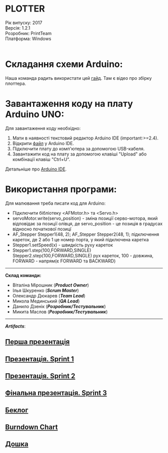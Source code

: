# PLOTTER

Рік випуску: 2017<br/>
Версія: 1.2.1<br/>
Розробник: PrintTeam<br/>
Платформа: Windows<br/>
<br/>

# Складання схеми Arduino:
Наша команда радить використати цей [гайд](https://create.arduino.cc/projecthub/Mrinnovative/arduino-based-mini-cnc-2d-plotter-234462). Там є відео про збірку плоттера.
 
# Завантаження коду на плату Arduino UNO:
Для завантаження коду необхідно:
1. Мати в наявності текстовий редактор Arduino IDE (important:>=2.4).
2. Відкрити [файл](https://github.com/dyuk99/gdk/blob/master/cd_carriage/cd_carriage.ino) у Arduino IDE.
3. Підключити плату до комп'ютера за допомогою USB-кабеля.
4. Завантажити код на плату за допомогою клавіші "Upload" або комбінації клавіш "Ctrl+U".
 
Детальніше про [Arduino IDE](https://www.arduino.cc/en/main/software).
 
# Використання програми:
Для малювання треба писати код для Arduino:
* Підключити бібліотеку <AFMotor.h> та <Servo.h>
* servoMotor.write(servo_position) - зміна позиції серво-мотора, який відповідає за позиції олівця, де servo_position - це позиція в градусах відносно початкової позицї
* AF_Stepper Stepper1(48, 2);
AF_Stepper Stepper2(48, 1);
підключення кареток, де 2 або 1 це номер порта, у який підключена каретка
* Stepper1.setSpeed(х) - швидкість руху кареток
* Stepper1.step(100,FORWARD,SINGLE)
Stepper2.step(100,FORWARD,SINGLE)
рух кареток, 100 - довжина, FORWARD - напрям(є FORWARD та BACKWARD)

---

**Склад команди:**

- Віталіна Мірошник (**_Product Owner_**) 
- Ілья Шкуренко (**_Scrum Master_**) 
- Олександр Дюкарев (**_Team Lead_**) 
- Микола Мединський (**_QA Lead_**) 
- Данило Дзенік (**_Розробник/Тестувальник_**) 
- Микита Маслов (**_Розробник/Тестувальник_**) 

---

**_Artifacts_**: 

[Перша презентація](https://docs.google.com/presentation/d/1OY_tqmEDnNz6hrbzQ7ytALHOpbBxI2-pYZAZCOH-Im4/)
---
[Презентація. Sprint 1](https://docs.google.com/presentation/d/1T1wAQpsOCEFu72t43GAawP0izPLj81JajwGZa7nsV1g/edit?usp=sharing)
---
[Презентація. Sprint 2](https://docs.google.com/presentation/d/1UKvrilGTcnLewPC7UgFHKMzLJuBw65j8lEtUlAgVeBo/edit?usp=sharing)
---
[Фінальна презентація. Sprint 3](https://docs.google.com/presentation/d/17GkNjmEWU-II5cSZznFsurBOtL1SfL4aFqHGCp7xAJU/edit?usp=sharing)
---
[Беклог](https://docs.google.com/spreadsheets/d/1JVIrdSNkkqdG2RSLHyG2HKRIE9UhnrqPDRy3gCZOlGo/)
---
[Burndown Chart](https://docs.google.com/spreadsheets/d/19KKF0ZNmHPPWMTa3YHdzxx7NwX1hhEt0l8ualjpYSPQ/)
---
[Дошка](https://trello.com/b/WcNKVhkJ/-)
---
